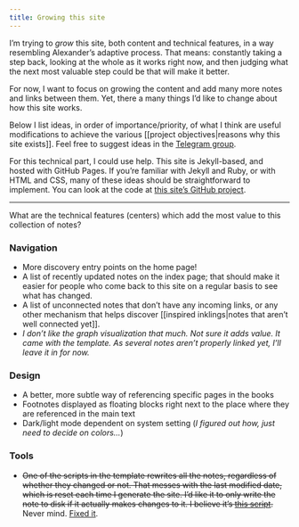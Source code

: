 ```yaml
---
title: Growing this site
---
```


I’m trying to *grow* this site, both content and technical features, in a way resembling Alexander’s adaptive process. That means: constantly taking a step back, looking at the whole as it works right now, and then judging what the next most valuable step could be that will make it better.

For now, I want to focus on growing the content and add many more notes and links between them. Yet, there a many things I’d like to change about how this site works.

Below I list ideas, in order of importance/priority, of what I think are useful modifications to achieve the various [[project objectives|reasons why this site exists]]. Feel free to suggest ideas in the [Telegram group](https://t.me/nature_of_order_chat).

For this technical part, I could use help. This site is Jekyll-based, and hosted with GitHub Pages. If you’re familiar with Jekyll and Ruby, or with HTML and CSS, many of these ideas should be straightforward to implement. You can look at the code at [this site’s GitHub project](https://github.com/stefanlesser/nature-of-order).

---

What are the technical features (centers) which add the most value to this collection of notes?

### Navigation
* More discovery entry points on the home page!
* A list of recently updated notes on the index page; that should make it easier for people who come back to this site on a regular basis to see what has changed.
* A list of unconnected notes that don’t have any incoming links, or any other mechanism that helps discover [[inspired inklings|notes that aren’t well connected yet]].
* *I don’t like the graph visualization that much. Not sure it adds value. It came with the template. As several notes aren’t properly linked yet, I’ll leave it in for now.*

### Design
* A better, more subtle way of referencing specific pages in the books
* Footnotes displayed as floating blocks right next to the place where they are referenced in the main text
* Dark/light mode dependent on system setting (*I figured out how, just need to decide on colors…*)

### Tools
* ~~One of the scripts in the template rewrites all the notes, regardless of whether they changed or not. That messes with the last modified date, which is reset each time I generate the site. I’d like it to only write the note to disk if it actually makes changes to it. I believe it’s [this script](https://github.com/stefanlesser/nature-of-order/blob/master/_plugins/empty_front_matter_note_injector.rb).~~ Never mind. [Fixed it](https://github.com/stefanlesser/nature-of-order/commit/3dc9915e69c1441837e231315df03f82590493f6).